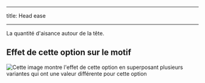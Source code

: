 ***

title: Head ease

***

La quantité d'aisance autour de la tête.

## Effet de cette option sur le motif

![Cette image montre l'effet de cette option en superposant plusieurs variantes qui ont une valeur différente pour cette option](holmes_headease_sample.svg "Effet de cette option sur le motif")
